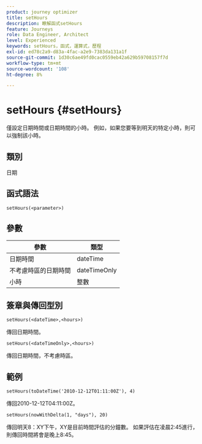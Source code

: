 ```yaml
---
product: journey optimizer
title: setHours
description: 瞭解函式setHours
feature: Journeys
role: Data Engineer, Architect
level: Experienced
keywords: setHours，函式，運算式，歷程
exl-id: ed78c2a9-d83a-4fac-a2e9-7383da131a1f
source-git-commit: 1d30c6ae49fd0cac0559eb42a629b59708157f7d
workflow-type: tm+mt
source-wordcount: '108'
ht-degree: 8%

---
```


# setHours {#setHours}

僅設定日期時間或日期時間的小時。 例如，如果您要等到明天的特定小時，則可以強制該小時。

## 類別

日期

## 函式語法

`setHours(<parameter>)`

## 參數

| 參數 | 類型 |
|--- |--- |
| 日期時間 | dateTime |
| 不考慮時區的日期時間 | dateTimeOnly |
| 小時 | 整數 |

## 簽章與傳回型別

`setHours(<dateTime>,<hours>)`

傳回日期時間。

`setHours(<dateTimeOnly>,<hours>)`

傳回日期時間，不考慮時區。

## 範例

`setHours(toDateTime('2010-12-12T01:11:00Z'), 4)`

傳回2010-12-12T04:11:00Z。

`setHours(nowWithDelta(1, "days"), 20)`

傳回明天8：XY下午，XY是目前時間評估的分鐘數。 如果評估在凌晨2:45進行，則傳回時間將會是晚上8:45。
